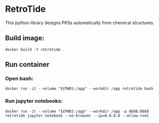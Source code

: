 # RetroTide

This python library designs PKSs automatically from chemical structures.

## Build image:
`docker build -t retrotide .`

## Run container
### Open bash:
`docker run -it --volume "${PWD}:/app" --workdir /app retrotide bash`

### Run jupyter notebooks:
`docker run -it --volume "${PWD}:/app" --workdir /app -p 8888:8888 retrotide jupyter notebook --no-browser --ip=0.0.0.0 --allow-root`